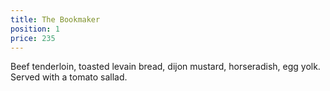 ```yaml
---
title: The Bookmaker
position: 1
price: 235
---
```


Beef tenderloin, toasted levain bread, dijon mustard, horseradish, egg yolk. Served with a tomato sallad.
